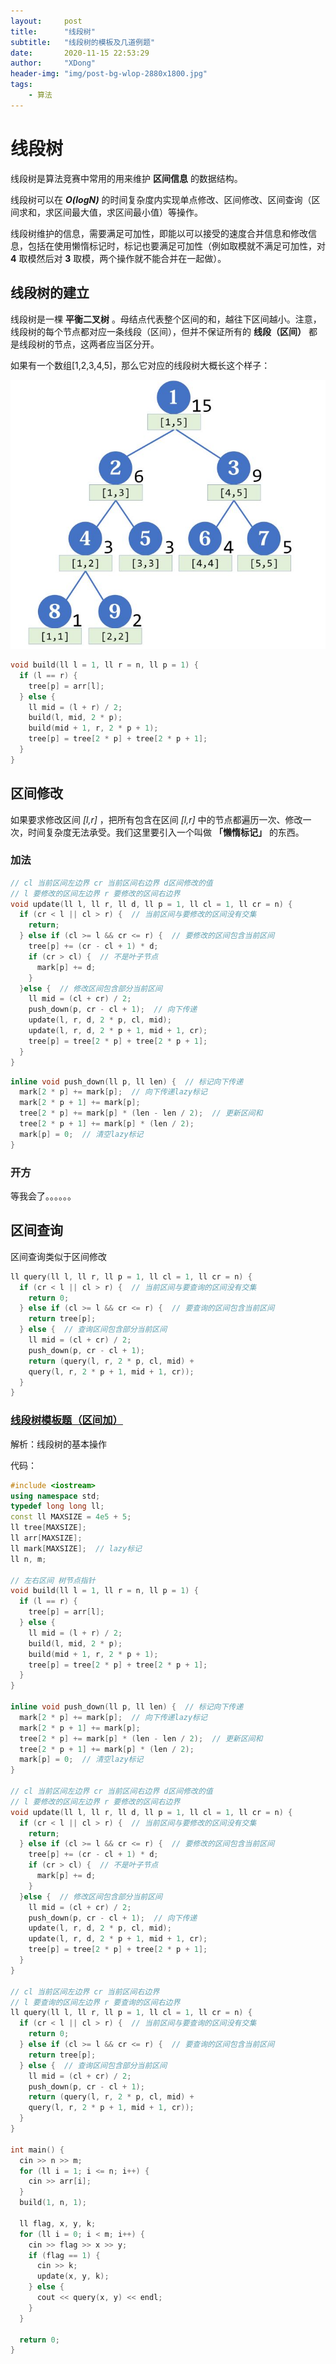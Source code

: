 ```yaml
---
layout:     post
title:      "线段树"
subtitle:   "线段树的模板及几道例题"
date:       2020-11-15 22:53:29
author:     "XDong"
header-img: "img/post-bg-wlop-2880x1800.jpg"
tags:
    - 算法
---
```



# 线段树

线段树是算法竞赛中常用的用来维护 **区间信息** 的数据结构。

线段树可以在 ***O(logN)*** 的时间复杂度内实现单点修改、区间修改、区间查询（区间求和，求区间最大值，求区间最小值）等操作。

线段树维护的信息，需要满足可加性，即能以可以接受的速度合并信息和修改信息，包括在使用懒惰标记时，标记也要满足可加性（例如取模就不满足可加性，对 **4** 取模然后对 **3** 取模，两个操作就不能合并在一起做）。

## 线段树的建立

线段树是一棵 **平衡二叉树** 。母结点代表整个区间的和，越往下区间越小。注意，线段树的每个节点都对应一条线段（区间），但并不保证所有的 **线段（区间）** 都是线段树的节点，这两者应当区分开。

如果有一个数组[1,2,3,4,5]，那么它对应的线段树大概长这个样子：

![线段树的建立](/img/algorithms/segment-tree-1.jpg)

```cpp
void build(ll l = 1, ll r = n, ll p = 1) {
  if (l == r) {
    tree[p] = arr[l];
  } else {
    ll mid = (l + r) / 2;
    build(l, mid, 2 * p);
    build(mid + 1, r, 2 * p + 1);
    tree[p] = tree[2 * p] + tree[2 * p + 1];
  }
}
```

## 区间修改

如果要求修改区间  *[l,r]* ，把所有包含在区间 *[l,r]* 中的节点都遍历一次、修改一次，时间复杂度无法承受。我们这里要引入一个叫做 **「懒惰标记」** 的东西。

### 加法

```cpp
// cl 当前区间左边界 cr 当前区间右边界 d区间修改的值
// l 要修改的区间左边界 r 要修改的区间右边界
void update(ll l, ll r, ll d, ll p = 1, ll cl = 1, ll cr = n) {
  if (cr < l || cl > r) {  // 当前区间与要修改的区间没有交集
    return;
  } else if (cl >= l && cr <= r) {  // 要修改的区间包含当前区间
    tree[p] += (cr - cl + 1) * d;
    if (cr > cl) {  // 不是叶子节点
      mark[p] += d;
    }
  }else {  // 修改区间包含部分当前区间
    ll mid = (cl + cr) / 2;
    push_down(p, cr - cl + 1);  // 向下传递
    update(l, r, d, 2 * p, cl, mid);
    update(l, r, d, 2 * p + 1, mid + 1, cr);
    tree[p] = tree[2 * p] + tree[2 * p + 1];
  }
}
```

```cpp
inline void push_down(ll p, ll len) {  // 标记向下传递
  mark[2 * p] += mark[p];  // 向下传递lazy标记
  mark[2 * p + 1] += mark[p];  
  tree[2 * p] += mark[p] * (len - len / 2);  // 更新区间和
  tree[2 * p + 1] += mark[p] * (len / 2);
  mark[p] = 0;  // 清空lazy标记
}
```

### 开方

等我会了。。。。。。

## 区间查询

区间查询类似于区间修改

```cpp
ll query(ll l, ll r, ll p = 1, ll cl = 1, ll cr = n) {
  if (cr < l || cl > r) {  // 当前区间与要查询的区间没有交集 
    return 0;
  } else if (cl >= l && cr <= r) {  // 要查询的区间包含当前区间
    return tree[p];
  } else {  // 查询区间包含部分当前区间
    ll mid = (cl + cr) / 2;
    push_down(p, cr - cl + 1);
    return (query(l, r, 2 * p, cl, mid) +
    query(l, r, 2 * p + 1, mid + 1, cr));
  }
}
```

### [线段树模板题（区间加）](https://www.luogu.com.cn/problem/P3372)

解析：线段树的基本操作

代码：

```cpp
#include <iostream>
using namespace std;
typedef long long ll;
const ll MAXSIZE = 4e5 + 5;
ll tree[MAXSIZE];
ll arr[MAXSIZE];
ll mark[MAXSIZE];  // lazy标记
ll n, m;

// 左右区间 树节点指针
void build(ll l = 1, ll r = n, ll p = 1) {
  if (l == r) {
    tree[p] = arr[l];
  } else {
    ll mid = (l + r) / 2;
    build(l, mid, 2 * p);
    build(mid + 1, r, 2 * p + 1);
    tree[p] = tree[2 * p] + tree[2 * p + 1];
  }
}

inline void push_down(ll p, ll len) {  // 标记向下传递
  mark[2 * p] += mark[p];  // 向下传递lazy标记
  mark[2 * p + 1] += mark[p];  
  tree[2 * p] += mark[p] * (len - len / 2);  // 更新区间和
  tree[2 * p + 1] += mark[p] * (len / 2);
  mark[p] = 0;  // 清空lazy标记
}

// cl 当前区间左边界 cr 当前区间右边界 d区间修改的值
// l 要修改的区间左边界 r 要修改的区间右边界
void update(ll l, ll r, ll d, ll p = 1, ll cl = 1, ll cr = n) {
  if (cr < l || cl > r) {  // 当前区间与要修改的区间没有交集
    return;
  } else if (cl >= l && cr <= r) {  // 要修改的区间包含当前区间
    tree[p] += (cr - cl + 1) * d;
    if (cr > cl) {  // 不是叶子节点
      mark[p] += d;
    }
  }else {  // 修改区间包含部分当前区间
    ll mid = (cl + cr) / 2;
    push_down(p, cr - cl + 1);  // 向下传递
    update(l, r, d, 2 * p, cl, mid);
    update(l, r, d, 2 * p + 1, mid + 1, cr);
    tree[p] = tree[2 * p] + tree[2 * p + 1];
  }
}

// cl 当前区间左边界 cr 当前区间右边界
// l 要查询的区间左边界 r 要查询的区间右边界
ll query(ll l, ll r, ll p = 1, ll cl = 1, ll cr = n) {
  if (cr < l || cl > r) {  // 当前区间与要查询的区间没有交集 
    return 0;
  } else if (cl >= l && cr <= r) {  // 要查询的区间包含当前区间
    return tree[p];
  } else {  // 查询区间包含部分当前区间
    ll mid = (cl + cr) / 2;
    push_down(p, cr - cl + 1);
    return (query(l, r, 2 * p, cl, mid) +
    query(l, r, 2 * p + 1, mid + 1, cr));
  }
}

int main() {
  cin >> n >> m;
  for (ll i = 1; i <= n; i++) {
    cin >> arr[i];
  }
  build(1, n, 1);

  ll flag, x, y, k;
  for (ll i = 0; i < m; i++) {
    cin >> flag >> x >> y;
    if (flag == 1) {
      cin >> k;
      update(x, y, k);
    } else {
      cout << query(x, y) << endl;
    }
  }
  
  return 0;
}
```